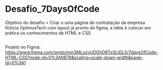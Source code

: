 # Desafio_7DaysOfCode

Objetivo do desafio > Criar o uma página de contratação da empresa fictícia OptimusTech com layout já pronto do figma, a idéia é colocar em prática os conhecimentos de HTML e CSS

##

Projeto no Figma: 
https://www.figma.com/proto/mm3MLozvUDGhDRTxSLlGL5/7daysOfCode-HTML-CSS?node-id=0%3A9878&scaling=scale-down-width&page-id=0%3A1

